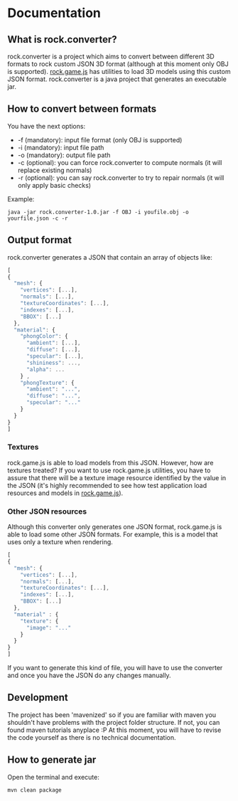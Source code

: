 # Documentation

## What is rock.converter?

rock.converter is a project which aims to convert between different 3D formats to rock custom JSON 3D format (although at this moment only OBJ is supported).
[rock.game.js](https://github.com/lajimenez/rock.game.js) has utilities to load 3D models using this custom JSON format.
rock.converter is a java project that generates an executable jar.

## How to convert between formats

You have the next options:

* -f (mandatory): input file format (only OBJ is supported)
* -i (mandatory): input file path
* -o (mandatory): output file path
* -c (optional): you can force rock.converter to compute normals (it will replace existing normals)
* -r (optional): you can say rock.converter to try to repair normals (it will only apply basic checks) 

Example:

```Batchfile
java -jar rock.converter-1.0.jar -f OBJ -i youfile.obj -o yourfile.json -c -r
```

## Output format

rock.converter generates a JSON that contain an array of objects like:

```javascript
[
{
  "mesh": {
    "vertices": [...],
    "normals": [...],
    "textureCoordinates": [...],
    "indexes": [...],
    "BBOX": [...]
  },
  "material": {
    "phongColor": {
      "ambient": [...],
      "diffuse": [...],
      "specular": [...],
      "shininess": ...,
      "alpha": ...
    } ,
    "phongTexture": {
      "ambient": "...",
      "diffuse": "...",
      "specular": "..."
    }
  }
}    
]
``` 

### Textures

rock.game.js is able to load models from this JSON. However, how are textures treated?
If you want to use rock.game.js utilities, you have to assure that there will be a texture image resource identified by the value in the JSON (it's highly recommended to see how test application load resources and models in [rock.game.js](https://github.com/lajimenez/rock.game.js)).

### Other JSON resources

Although this converter only generates one JSON format, rock.game.js is able to load some other JSON formats.
For example, this is a model that uses only a texture when rendering.

```javascript
[
{
  "mesh": {
    "vertices": [...],
    "normals": [...],
    "textureCoordinates": [...],
    "indexes": [...],
    "BBOX": [...]
  },
  "material" : {
    "texture": {
      "image": "..."
    }
  }
}
]
```

If you want to generate this kind of file, you will have to use the converter and once you have the JSON do any changes manually.

## Development

The project has been 'mavenized' so if you are familiar with maven you shouldn't have problems with the project folder structure. If not, you can found maven tutorials anyplace :P
At this moment, you will have to revise the code yourself as there is no technical documentation.

## How to generate jar

Open the terminal and execute:
```Batchfile
mvn clean package
```